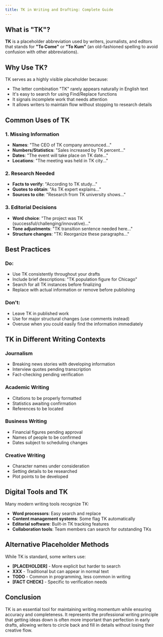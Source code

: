 ```yaml
---
title: TK in Writing and Drafting: Complete Guide
---
```


## What is "TK"?

**TK** is a placeholder abbreviation used by writers, journalists, and editors that stands for **"To Come"** or **"To Kum"** (an old-fashioned spelling to avoid confusion with other abbreviations).

## Why Use TK?

TK serves as a highly visible placeholder because:
- The letter combination "TK" rarely appears naturally in English text
- It's easy to search for using Find/Replace functions
- It signals incomplete work that needs attention
- It allows writers to maintain flow without stopping to research details

## Common Uses of TK

### 1. Missing Information
- **Names**: "The CEO of TK company announced..."
- **Numbers/Statistics**: "Sales increased by TK percent..."
- **Dates**: "The event will take place on TK date..."
- **Locations**: "The meeting was held in TK city..."

### 2. Research Needed
- **Facts to verify**: "According to TK study..."
- **Quotes to obtain**: "As TK expert explains..."
- **Sources to cite**: "Research from TK university shows..."

### 3. Editorial Decisions
- **Word choice**: "The project was TK (successful/challenging/innovative)..."
- **Tone adjustments**: "TK transition sentence needed here..."
- **Structure changes**: "TK: Reorganize these paragraphs..."

## Best Practices

### Do:
- Use TK consistently throughout your drafts
- Include brief descriptions: "TK population figure for Chicago"
- Search for all TK instances before finalizing
- Replace with actual information or remove before publishing

### Don't:
- Leave TK in published work
- Use for major structural changes (use comments instead)
- Overuse when you could easily find the information immediately

## TK in Different Writing Contexts

### Journalism
- Breaking news stories with developing information
- Interview quotes pending transcription
- Fact-checking pending verification

### Academic Writing
- Citations to be properly formatted
- Statistics awaiting confirmation
- References to be located

### Business Writing
- Financial figures pending approval
- Names of people to be confirmed
- Dates subject to scheduling changes

### Creative Writing
- Character names under consideration
- Setting details to be researched
- Plot points to be developed

## Digital Tools and TK

Many modern writing tools recognize TK:
- **Word processors**: Easy search and replace
- **Content management systems**: Some flag TK automatically
- **Editorial software**: Built-in TK tracking features
- **Collaboration tools**: Team members can search for outstanding TKs

## Alternative Placeholder Methods

While TK is standard, some writers use:
- **[PLACEHOLDER]** - More explicit but harder to search
- **XXX** - Traditional but can appear in normal text
- **TODO** - Common in programming, less common in writing
- **[FACT CHECK]** - Specific to verification needs

## Conclusion

TK is an essential tool for maintaining writing momentum while ensuring accuracy and completeness. It represents the professional writing principle that getting ideas down is often more important than perfection in early drafts, allowing writers to circle back and fill in details without losing their creative flow.
